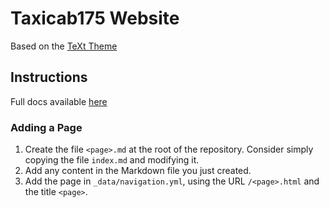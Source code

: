 # Taxicab175 Website

Based on the [TeXt Theme](https://tianqi.name/jekyll-TeXt-theme/test/)

## Instructions

Full docs available [here](https://tianqi.name/jekyll-TeXt-theme/docs/en/quick-start)

### Adding a Page

1. Create the file `<page>.md` at the root of the repository. Consider simply
   copying the file `index.md` and modifying it.
1. Add any content in the Markdown file you just created.
1. Add the page in `_data/navigation.yml`, using the URL `/<page>.html` and the
   title `<page>`.
